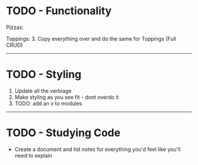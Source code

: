 # TODO - Functionality
Pizzas:
<!-- 1. Create Post Request to add Pizza  -->
<!-- 2. Create PizzaCard Component -->
<!-- - have state for modalOpen
- display pizza data
- include buttons for update & delete
    - update button will toggle FormModal - you'll need formContent specifically for PizzaCard - create update api call
    - delete button will delete pizza - create delete api call -->

Toppings:
3. Copy everything over and do the same for Toppings (Full CRUD)

-------

# TODO - Styling
1. Update all the verbiage
2. Make styling as you see fit - dont overdo it
3. TODO: add an x to modules

--------

# TODO - Studying Code
- Create a document and list notes for everything you'd feel like you'll need to explain

